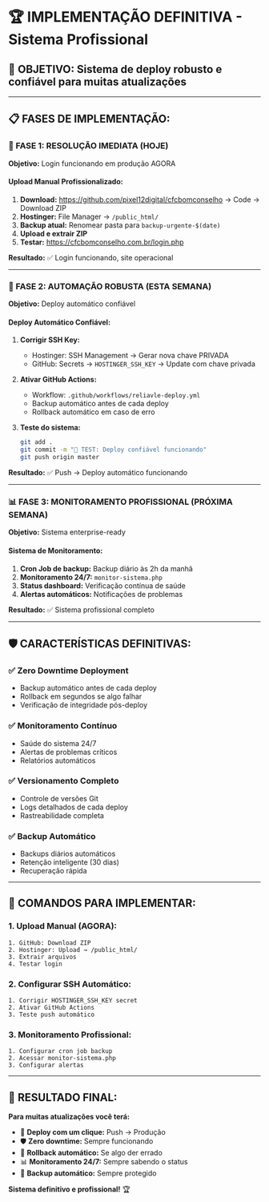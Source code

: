 # 🏆 IMPLEMENTAÇÃO DEFINITIVA - Sistema Profissional

## 🎯 **OBJETIVO:** Sistema de deploy robusto e confiável para muitas atualizações

---

## 📋 **FASES DE IMPLEMENTAÇÃO:**

### **🚨 FASE 1: RESOLUÇÃO IMEDIATA (HOJE)**
**Objetivo:** Login funcionando em produção AGORA

#### **Upload Manual Profissionalizado:**
1. **Download:** https://github.com/pixel12digital/cfcbomconselho → Code → Download ZIP
2. **Hostinger:** File Manager → `/public_html/`
3. **Backup atual:** Renomear pasta para `backup-urgente-$(date)`
4. **Upload e extrair ZIP**
5. **Testar:** https://cfcbomconselho.com.br/login.php

**Resultado:** ✅ Login funcionando, site operacional

---

### **🔧 FASE 2: AUTOMAÇÃO ROBUSTA (ESTA SEMANA)**
**Objetivo:** Deploy automático confiável

#### **Deploy Automático Confiável:**
1. **Corrigir SSH Key:**
   - Hostinger: SSH Management → Gerar nova chave PRIVADA
   - GitHub: Secrets → `HOSTINGER_SSH_KEY` → Update com chave privada
   
2. **Ativar GitHub Actions:**
   - Workflow: `.github/workflows/reliavle-deploy.yml`
   - Backup automático antes de cada deploy
   - Rollback automático em caso de erro
   
3. **Teste do sistema:**
   ```bash
   git add .
   git commit -m "🧪 TEST: Deploy confiável funcionando"
   git push origin master
   ```

**Resultado:** ✅ Push → Deploy automático funcionando

---

### **📊 FASE 3: MONITORAMENTO PROFISSIONAL (PRÓXIMA SEMANA)**
**Objetivo:** Sistema enterprise-ready

#### **Sistema de Monitoramento:**
1. **Cron Job de backup:** Backup diário às 2h da manhã
2. **Monitoramento 24/7:** `monitor-sistema.php`
3. **Status dashboard:** Verificação contínua de saúde
4. **Alertas automáticos:** Notificações de problemas

**Resultado:** ✅ Sistema profissional completo

---

## 🛡️ **CARACTERÍSTICAS DEFINITIVAS:**

### ✅ **Zero Downtime Deployment**
- Backup automático antes de cada deploy
- Rollback em segundos se algo falhar
- Verificação de integridade pós-deploy

### ✅ **Monitoramento Contínuo**
- Saúde do sistema 24/7
- Alertas de problemas críticos
- Relatórios automáticos

### ✅ **Versionamento Completo**
- Controle de versões Git
- Logs detalhados de cada deploy
- Rastreabilidade completa

### ✅ **Backup Automático**
- Backups diários automáticos
- Retenção inteligente (30 dias)
- Recuperação rápida

---

## 🚀 **COMANDOS PARA IMPLEMENTAR:**

### **1. Upload Manual (AGORA):**
```
1. GitHub: Download ZIP
2. Hostinger: Upload → /public_html/
3. Extrair arquivos
4. Testar login
```

### **2. Configurar SSH Automático:**
```
1. Corrigir HOSTINGER_SSH_KEY secret
2. Ativar GitHub Actions
3. Teste push automático
```

### **3. Monitoramento Profissional:**
```
1. Configurar cron job backup
2. Acessar monitor-sistema.php
3. Configurar alertas
```

---

## 🎉 **RESULTADO FINAL:**

**Para muitas atualizações você terá:**
- 🚀 **Deploy com um clique:** Push → Produção
- 🛡️ **Zero downtime:** Sempre funcionando
- 🔄 **Rollback automático:** Se algo der errado
- 📊 **Monitoramento 24/7:** Sempre sabendo o status
- 💾 **Backup automático:** Sempre protegido

**Sistema definitivo e profissional!** 🏆
